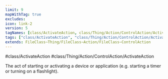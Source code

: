 ```yaml
---
limit: 9
mapWithTag: true
excludes:
icon: link-2
version: 5
tagNames: [class/ActivateAction, class/Thing/Action/ControlAction/ActivateAction, schema-org/ActivateAction]
tags: ["class/ActivateAction", "class/Thing/Action/ControlAction/ActivateAction"]
extends: FileClass~Thing/FileClass~Action/FileClass~ControlAction
---
```


#class/ActivateAction
#class/Thing/Action/ControlAction/ActivateAction


The act of starting or activating a device or application (e.g. starting a timer or turning on a flashlight).

